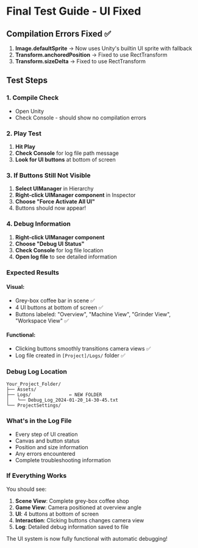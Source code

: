 # Final Test Guide - UI Fixed

## Compilation Errors Fixed ✅

1. **Image.defaultSprite** → Now uses Unity's builtin UI sprite with fallback
2. **Transform.anchoredPosition** → Fixed to use RectTransform
3. **Transform.sizeDelta** → Fixed to use RectTransform

## Test Steps

### 1. Compile Check
- Open Unity
- Check Console - should show no compilation errors

### 2. Play Test
1. **Hit Play**
2. **Check Console** for log file path message
3. **Look for UI buttons** at bottom of screen

### 3. If Buttons Still Not Visible
1. **Select UIManager** in Hierarchy
2. **Right-click UIManager component** in Inspector
3. **Choose "Force Activate All UI"**
4. Buttons should now appear!

### 4. Debug Information
1. **Right-click UIManager component**
2. **Choose "Debug UI Status"**
3. **Check Console** for log file location
4. **Open log file** to see detailed information

### Expected Results

#### Visual:
- Grey-box coffee bar in scene ✅
- 4 UI buttons at bottom of screen ✅
- Buttons labeled: "Overview", "Machine View", "Grinder View", "Workspace View" ✅

#### Functional:
- Clicking buttons smoothly transitions camera views ✅
- Log file created in `[Project]/Logs/` folder ✅

### Debug Log Location
```
Your_Project_Folder/
├── Assets/
├── Logs/              ← NEW FOLDER
│   └── Debug_Log_2024-01-20_14-30-45.txt
└── ProjectSettings/
```

### What's in the Log File
- Every step of UI creation
- Canvas and button status
- Position and size information
- Any errors encountered
- Complete troubleshooting information

### If Everything Works
You should see:
1. **Scene View**: Complete grey-box coffee shop
2. **Game View**: Camera positioned at overview angle
3. **UI**: 4 buttons at bottom of screen
4. **Interaction**: Clicking buttons changes camera view
5. **Log**: Detailed debug information saved to file

The UI system is now fully functional with automatic debugging!